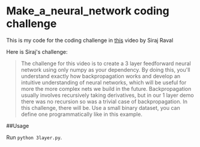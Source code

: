 # Make_a_neural_network coding challenge
This is my code for the coding challenge in [this](https://youtu.be/p69khggr1Jo) video by Siraj Raval

Here is Siraj's challenge:
> The challenge for this video is to create a 3 layer feedforward neural network using only numpy as your dependency. By doing this, you'll understand exactly how backpropagation works and develop an intuitive understanding of neural networks, which will be useful for more the more complex nets we build in the future. Backpropagation usually involves recursively taking derivatives, but in our 1 layer demo there was no recursion so was a trivial case of backpropagation. In this challenge, there will be. Use a small binary dataset, you can define one programmatically like in this example.

##Usage

Run ``python 3layer.py``.


